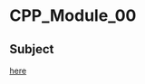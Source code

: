 # CPP_Module_00

## Subject
[here](https://github.com/AtaullinShamil/42-CPP_Module/blob/main/CPP_Module_00/includes/cpp_00.pdf)
